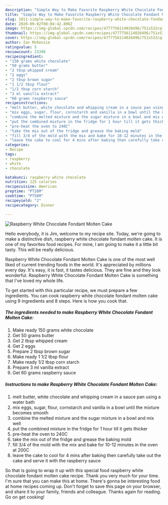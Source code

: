 ```yaml
---
description: "Simple Way to Make Favorite Raspberry White Chocolate Fondant Molten Cake"
title: "Simple Way to Make Favorite Raspberry White Chocolate Fondant Molten Cake"
slug: 1011-simple-way-to-make-favorite-raspberry-white-chocolate-fondant-molten-cake
date: 2020-09-02T08:04:42.896Z
image: https://img-global.cpcdn.com/recipes/4777756114026496/751x532cq70/raspberry-white-chocolate-fondant-molten-cake-recipe-main-photo.jpg
thumbnail: https://img-global.cpcdn.com/recipes/4777756114026496/751x532cq70/raspberry-white-chocolate-fondant-molten-cake-recipe-main-photo.jpg
cover: https://img-global.cpcdn.com/recipes/4777756114026496/751x532cq70/raspberry-white-chocolate-fondant-molten-cake-recipe-main-photo.jpg
author: Ian McKenzie
ratingvalue: 5
reviewcount: 23398
recipeingredient:
- "150 grams white chocolate"
- "50 grams butter"
- "2 tbsp whipped cream"
- "2 eggs"
- "2 tbsp brown sugar"
- "1 1/2 tbsp flour"
- "1/2 tbsp corn starch"
- "3 ml vanilla extract"
- "60 grams raspberry sauce"
recipeinstructions:
- "melt butter, white chocolate and whipping cream in a sauce pan using a water bath"
- "mix eggs, sugar, flour, cornstarch and vanilla in a bowl until the mixture becomes smooth"
- "combine the melted mixture and the sugar mixture in a bowl and mix well"
- "put the combined mixture in the fridge for 1 hour till it gets thicker"
- "pre-heat the oven to 240C"
- "take the mix out of the fridge and grease the baking mold"
- "fill 3/4 of the mold with the mix and bake for 10-12 minutes in the oven at 200C"
- "leave the cake to cool for 4 mins after baking then carefully take out the cake and serve it with the raspberry sauce"
categories:
- Recipe
tags:
- raspberry
- white
- chocolate

katakunci: raspberry white chocolate 
nutrition: 225 calories
recipecuisine: American
preptime: "PT26M"
cooktime: "PT56M"
recipeyield: "2"
recipecategory: Dinner

---
```



![Raspberry White Chocolate Fondant Molten Cake](https://img-global.cpcdn.com/recipes/4777756114026496/751x532cq70/raspberry-white-chocolate-fondant-molten-cake-recipe-main-photo.jpg)

Hello everybody, it is Jim, welcome to my recipe site. Today, we're going to make a distinctive dish, raspberry white chocolate fondant molten cake. It is one of my favorites food recipes. For mine, I am going to make it a little bit tasty. This will be really delicious.



Raspberry White Chocolate Fondant Molten Cake is one of the most well liked of current trending foods in the world. It's appreciated by millions every day. It's easy, it is fast, it tastes delicious. They are fine and they look wonderful. Raspberry White Chocolate Fondant Molten Cake is something that I've loved my whole life.


To get started with this particular recipe, we must prepare a few ingredients. You can cook raspberry white chocolate fondant molten cake using 9 ingredients and 8 steps. Here is how you cook that.

<!--inarticleads1-->

##### The ingredients needed to make Raspberry White Chocolate Fondant Molten Cake:

1. Make ready 150 grams white chocolate
1. Get 50 grams butter
1. Get 2 tbsp whipped cream
1. Get 2 eggs
1. Prepare 2 tbsp brown sugar
1. Make ready 1 1/2 tbsp flour
1. Make ready 1/2 tbsp corn starch
1. Prepare 3 ml vanilla extract
1. Get 60 grams raspberry sauce




<!--inarticleads2-->

##### Instructions to make Raspberry White Chocolate Fondant Molten Cake:

1. melt butter, white chocolate and whipping cream in a sauce pan using a water bath
1. mix eggs, sugar, flour, cornstarch and vanilla in a bowl until the mixture becomes smooth
1. combine the melted mixture and the sugar mixture in a bowl and mix well
1. put the combined mixture in the fridge for 1 hour till it gets thicker
1. pre-heat the oven to 240C
1. take the mix out of the fridge and grease the baking mold
1. fill 3/4 of the mold with the mix and bake for 10-12 minutes in the oven at 200C
1. leave the cake to cool for 4 mins after baking then carefully take out the cake and serve it with the raspberry sauce




So that is going to wrap it up with this special food raspberry white chocolate fondant molten cake recipe. Thank you very much for your time. I'm sure that you can make this at home. There's gonna be interesting food at home recipes coming up. Don't forget to save this page on your browser, and share it to your family, friends and colleague. Thanks again for reading. Go on get cooking!
